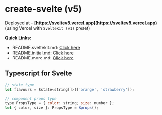 # create-svelte (v5)

Deployed at - **[https://sveltev5.vercel.app](https://sveltev5.vercel.app)** (using Vercel with `SvelteKit (v1)` preset)

**Quick Links:**

- README.sveltekit.md: [Click here](./README.sveltekit.md)
- README.initial.md: [Click here](./README.initial.md)
- README.more.md: [Click here](./README.more.md)

## Typescript for Svelte

```jsx
// state type
let flavours = $state<string[]>(['orange', 'strawberry']);

// component props type
type PropsType = { color: string; size: number };
let { color, size }: PropsType = $props();
```
